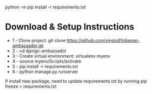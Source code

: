 python -m pip install -r requirements.txt

# Download & Setup Instructions

- 1 - Clone project: git clone https://github.com/yinglu91/django-ambassador.git
- 2 - cd django-ambassador
- 3 - Create virtual environment: 
      virtualenv myenv
- 4 - source myenv/Scripts/activate
- 5 - pip install -r requirements.txt
- 6 - python manage.py runserver

If install new package, need to update requirements.txt by running
pip freeze > requirements.txt
